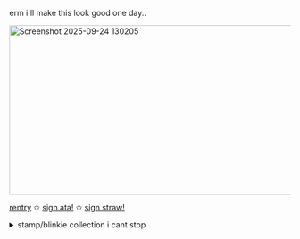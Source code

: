 erm i'll make this look good one day..



<img width="546" height="304" alt="Screenshot 2025-09-24 130205" src="https://github.com/user-attachments/assets/7431d405-adef-45a2-8838-9dbc7c26c538" />

[rentry](https://rentry.co/martyroftheabyss) ✩ [sign ata!](https://qupid.atabook.org/) ✩ [sign straw!](https://allmyletters.straw.page)

<details>
  <summary>stamp/blinkie collection i cant stop</summary>
  
![tumblr_d4e78019806448bd80681d0791cc4f50_1420e911_100](https://github.com/user-attachments/assets/b165ce05-044c-469d-9f3e-5e3b97f1ddb5)
![ezgif com-resize (4) (1)](https://github.com/user-attachments/assets/c96dafee-6bf8-4b73-a437-dee6c22a6c80)
<img width="101" height="57" alt="Tumblr-l-279941495797636" src="https://github.com/user-attachments/assets/6739f80d-953f-4de5-98e8-374b69d6e269" />
![dark-8](https://github.com/user-attachments/assets/69494431-e416-4280-b5c2-bae0e76822a7)
![68cc9349b58eb1cbcb01d0c7bbd0f70cebd34b91-gifv](https://github.com/user-attachments/assets/cdc6048f-e15a-45aa-aa9a-61550b89b6db)
<img width="99" height="56" alt="Tumblr-l-113806728763772" src="https://github.com/user-attachments/assets/f58a6ff5-b42c-4c82-8d57-3f26a2c621cd" />
![shenhe-genshin-impact](https://github.com/user-attachments/assets/856e9bf5-da18-41be-80fe-507812157d5e)
<img width="99" height="56" alt="dexmw8x-4a27355b-9663-43d4-add9-1fd62094239c" src="https://github.com/user-attachments/assets/15483202-e8bd-4b22-9138-7236c71a42a3" />
<img width="99" height="55" alt="8ea1b8dc-f2ac-4a1f-8295-be37d1f10d09" src="https://github.com/user-attachments/assets/fee1c85c-6c6e-4e97-b838-17c7a93aa2e0" />
![Tumblr-l-488112908062027](https://github.com/user-attachments/assets/84e6143d-4ff6-4aeb-b01c-62771c90ae8b)
<img width="99" height="56" alt="Tumblr-l-293838275851918" src="https://github.com/user-attachments/assets/e1338357-182c-4c24-b8e9-002acebc6809" />
<img width="99" height="56" alt="188" src="https://github.com/user-attachments/assets/28708461-76e5-4b9c-be00-c9c94dc0688c" />
<img width="99" height="56" alt="a25" src="https://github.com/user-attachments/assets/2915d578-89f0-4e66-9b1a-de1867863f5a" />
<img width="99" height="56" alt="Tumblr-l-411652254247704" src="https://github.com/user-attachments/assets/c99a2834-d97f-4f1a-a541-6262144674b8" />
![ddhp8i7-a98d111a-300d-489b-aef1-78a18c5528b5](https://github.com/user-attachments/assets/bfad5b5f-b071-4345-b0f9-03ce730fe160)
![d8b08da-5ceeab64-9be1-42c6-b3d5-2ead5c61e1fd](https://github.com/user-attachments/assets/a84e4454-3bd2-41f0-a2fd-3ea6b48608e5)
<img width="99" height="55" alt="oghtmk" src="https://github.com/user-attachments/assets/157f6d71-fb85-46ef-b8cd-25bfa3bc1f93" />
![2684b4b86ba5355d104587b0030f0d100f353142](https://github.com/user-attachments/assets/6052cb1f-bec4-4aa7-9d8f-bd17a5414eb2)
<img width="99" height="56" alt="9283b229843eb63d50b62771b8fc61a1081ac155-pnj" src="https://github.com/user-attachments/assets/3b02ea94-b643-491f-9906-0b3e53806736" />
![df4yo1u-d6d3ec33-ae78-4020-9dcf-c81ed868115c](https://github.com/user-attachments/assets/0f66d322-9bde-449e-83f7-c7a69345f900)
<img width="99" height="56" alt="tumblr-754b841290e51d40583bd52a66003731-fbd20499-100" src="https://github.com/user-attachments/assets/4507ca22-1b2d-43ff-9973-a11e75fb1e34" />
<img width="99" height="56" alt="daw9k2g-0c2a700f-4a59-45ad-ae42-d1940ab30177" src="https://github.com/user-attachments/assets/3ec73125-124a-4bef-9ec3-0686529bb46e" />
![tumblr_e5db0906dd397ac2d7f1c7c9cfed0c6f_8cb18578_100](https://github.com/user-attachments/assets/ca07e9d1-daf6-45b7-b016-25311f3e1459)
<img width="99" height="56" alt="sote9o" src="https://github.com/user-attachments/assets/d24eb8c0-fe7f-47df-abb7-05bf6b4ba344" />
![ze35ft](https://github.com/user-attachments/assets/c64dbc7a-01d1-4501-a655-5ff2e7a5151e)
![tumblr-0dd40a91a745b9f32bf5deac7dceb756-8f0e0688-100](https://github.com/user-attachments/assets/379f7c73-a5a1-44e0-b3de-b055570106f3)
![IMG_3810](https://github.com/user-attachments/assets/ccb96a7a-975d-4482-a425-b2cc969cb93b)



![1zgqx0](https://github.com/user-attachments/assets/6d931a9d-a844-4b06-9f61-df43c41d2ccc)
![sxpn4n](https://github.com/user-attachments/assets/5b1ca846-5189-4c32-a132-4628f8ccd322)
![tumblr_d2d23f211f2a39869b20894fd837bbd3_2b050f2e_100](https://github.com/user-attachments/assets/7fb043bd-690e-44ff-8718-91f3b094a233)
![tumblr_6d6e97c2a15091b9a1c8e64c7165bb39_af7756a1_75](https://github.com/user-attachments/assets/e7ebbe47-b042-4867-936a-29f4603b842e) 
 



 
